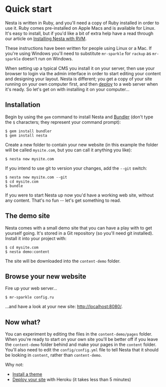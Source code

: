 # Quick start

Nesta is written in Ruby, and you'll need a copy of Ruby installed in
order to use it. Ruby comes pre-installed on Apple Macs and is available
for Linux. It's easy to install, but if you'd like a bit of extra help
have a read through our article on [Installing Nesta with RVM][with-rvm].

These instructions have been written for people using Linux or a Mac.
If you're using Windows you'll need to substitute `mr-sparkle` for `rackup`
as `mr-sparkle` doesn't run on Windows.

When setting up a typical CMS you install it on your server, then use
your browser to login via the admin interface in order to start editing
your content and designing your layout. Nesta is different; you get a
copy of your site running on your own computer first, and then
[deploy](/docs/deployment) to a web server when it's ready. So let's get
on with installing it on your computer...

## Installation

Begin by using the `gem` command to install Nesta and [Bundler][bundler]
(don't type the `$` characters; they represent your command prompt):

    $ gem install bundler
    $ gem install nesta

Create a new folder to contain your new website (in this example the
folder will be called `mysite.com`, but you can call it anything you
like):

    $ nesta new mysite.com

If you intend to use git to version your changes, add the `--git`
switch:

    $ nesta new mysite.com --git
    $ cd mysite.com
    $ bundle

If you were to start Nesta up now you'd have a working web site, without
any content. That's no fun -- let's get something to read.

## The demo site

Nesta comes with a small demo site that you can have a play with to get
yourself going. It's stored in a Git repository (so you'll need git
installed). Install it into your project with:

    $ cd mysite.com
    $ nesta demo:content

The site will be downloaded into the `content-demo` folder.

## Browse your new website

Fire up your web server...

    $ mr-sparkle config.ru
    
...and have a look at your new site:
[http://localhost:8080/](http://localhost:8080/).

## Now what?

You can experiment by editing the files in the `content-demo/pages`
folder. When you're ready to start on your own site you'll be better off
if you leave the `content-demo` folder behind and make your pages in the
`content` folder. You'll also need to edit the `config/config.yml` file
to tell Nesta that it should be looking in `content`, rather than
`content-demo`.

Why not:

 - [Install a theme](/docs/design/theme)
 - [Deploy your site](/docs/deployment) with Heroku
   (it takes less than 5 minutes)

[with-rvm]: /docs/running-nesta-with-rvm
[bundler]: http://gembundler.com
